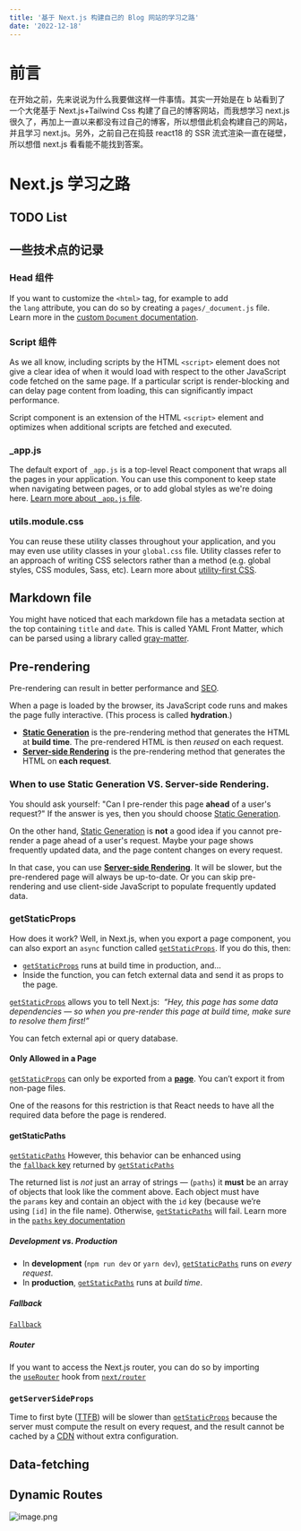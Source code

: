 ```yaml
---
title: '基于 Next.js 构建自己的 Blog 网站的学习之路'
date: '2022-12-18'
---
```


# 前言
在开始之前，先来说说为什么我要做这样一件事情。其实一开始是在 b 站看到了一个大佬基于 Next.js+Tailwind Css 构建了自己的博客网站，而我想学习 next.js 很久了，再加上一直以来都没有过自己的博客，所以想借此机会构建自己的网站，并且学习 next.js。另外，之前自己在捣鼓 react18 的 SSR 流式渲染一直在碰壁，所以想借 next.js 看看能不能找到答案。
# Next.js 学习之路
## TODO List
## 一些技术点的记录
### Head 组件
If you want to customize the `<html>` tag, for example to add the `lang` attribute, you can do so by creating a `pages/_document.js` file. Learn more in the [custom `Document` documentation](https://nextjs.org/docs/advanced-features/custom-document).

### Script 组件
As we all know, including scripts by the HTML `<script>` element does not give a clear idea of when it would load with respect to the other JavaScript code fetched on the same page. If a particular script is render-blocking and can delay page content from loading, this can significantly impact performance.

Script component is an extension of the HTML `<script>` element and optimizes when additional scripts are fetched and executed.

### _app.js
The default export of `_app.js` is a top-level React component that wraps all the pages in your application. You can use this component to keep state when navigating between pages, or to add global styles as we're doing here. [Learn more about `_app.js` file](https://nextjs.org/docs/advanced-features/custom-app).

### utils.module.css
You can reuse these utility classes throughout your application, and you may even use utility classes in your `global.css` file. Utility classes refer to an approach of writing CSS selectors rather than a method (e.g. global styles, CSS modules, Sass, etc). Learn more about [utility-first CSS](https://tailwindcss.com/docs/utility-first).

## Markdown file 
You might have noticed that each markdown file has a metadata section at the top containing `title` and `date`. This is called YAML Front Matter, which can be parsed using a library called [gray-matter](https://github.com/jonschlinkert/gray-matter).


## Pre-rendering
Pre-rendering can result in better performance and [SEO](https://en.wikipedia.org/wiki/Search_engine_optimization).

When a page is loaded by the browser, its JavaScript code runs and makes the page fully interactive. (This process is called **hydration**.)
- [**Static Generation**](https://nextjs.org/docs/basic-features/pages#static-generation-recommended) is the pre-rendering method that generates the HTML at **build time**. The pre-rendered HTML is then *reused* on each request.
- [**Server-side Rendering**](https://nextjs.org/docs/basic-features/pages#server-side-rendering) is the pre-rendering method that generates the HTML on **each request**.

### When to use Static Generation VS. Server-side Rendering.
You should ask yourself: "Can I pre-render this page **ahead** of a user's request?" If the answer is yes, then you should choose [Static Generation](https://nextjs.org/docs/basic-features/pages#static-generation-recommended).

On the other hand, [Static Generation](https://nextjs.org/docs/basic-features/pages#static-generation-recommended) is **not** a good idea if you cannot pre-render a page ahead of a user's request. Maybe your page shows frequently updated data, and the page content changes on every request.

In that case, you can use [**Server-side Rendering**](https://nextjs.org/docs/basic-features/pages#server-side-rendering). It will be slower, but the pre-rendered page will always be up-to-date. Or you can skip pre-rendering and use client-side JavaScript to populate frequently updated data.


### getStaticProps
How does it work? Well, in Next.js, when you export a page component, you can also export an `async` function called [`getStaticProps`](https://nextjs.org/docs/basic-features/data-fetching#getstaticprops-static-generation). If you do this, then:

-   [`getStaticProps`](https://nextjs.org/docs/basic-features/data-fetching#getstaticprops-static-generation) runs at build time in production, and…
-   Inside the function, you can fetch external data and send it as props to the page.

[`getStaticProps`](https://nextjs.org/docs/basic-features/data-fetching#getstaticprops-static-generation) allows you to tell Next.js:  *“Hey, this page has some data dependencies — so when you pre-render this page at build time, make sure to resolve them first!”*

You can fetch external api or query database.

#### Only Allowed in a Page

[`getStaticProps`](https://nextjs.org/docs/basic-features/data-fetching#getstaticprops-static-generation) can only be exported from a [**page**](https://nextjs.org/docs/basic-features/pages). You can’t export it from non-page files.

One of the reasons for this restriction is that React needs to have all the required data before the page is rendered.

#### getStaticPaths
[`getStaticPaths`](https://nextjs.org/docs/basic-features/data-fetching#getstaticpaths-static-generation) However, this behavior can be enhanced using the [`fallback` key](https://nextjs.org/docs/api-reference/data-fetching/get-static-paths#fallback-false) returned by [`getStaticPaths`](https://nextjs.org/docs/basic-features/data-fetching#getstaticpaths-static-generation)

The returned list is *not* just an array of strings — (`paths`) it **must** be an array of objects that look like the comment above. Each object must have the `params` key and contain an object with the `id` key (because we’re using `[id]` in the file name). Otherwise, [`getStaticPaths`](https://nextjs.org/docs/basic-features/data-fetching#getstaticpaths-static-generation) will fail. Learn more in the [`paths` key documentation](https://nextjs.org/docs/basic-features/data-fetching#the-paths-key-required)

##### Development vs. Production

-   In **development** (`npm run dev` or `yarn dev`), [`getStaticPaths`](https://nextjs.org/docs/basic-features/data-fetching#getstaticpaths-static-generation) runs on *every request*.
-   In **production**, [`getStaticPaths`](https://nextjs.org/docs/basic-features/data-fetching#getstaticpaths-static-generation) runs at *build time*.

##### Fallback
[`Fallback`](https://nextjs.org/docs/api-reference/data-fetching/get-static-paths#fallback-false)
##### Router

If you want to access the Next.js router, you can do so by importing the [`useRouter`](https://nextjs.org/docs/api-reference/next/router#userouter) hook from [`next/router`](https://nextjs.org/docs/api-reference/next/router)


### `getServerSideProps`
Time to first byte ([TTFB](https://web.dev/time-to-first-byte/)) will be slower than [`getStaticProps`](https://nextjs.org/docs/basic-features/data-fetching#getstaticprops-static-generation) because the server must compute the result on every request, and the result cannot be cached by a [CDN](https://vercel.com/docs/edge-network/overview) without extra configuration.

## Data-fetching

## Dynamic Routes

![image.png](https://p1-juejin.byteimg.com/tos-cn-i-k3u1fbpfcp/c61f8958d2a143f5a0d07d7e8bad98aa~tplv-k3u1fbpfcp-watermark.image?)
